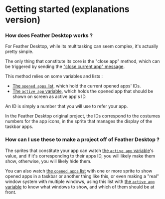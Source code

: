 # Getting started \(explanations version\)

### How does Feather Desktop works ?

For Feather Desktop, while its multitasking can seem complex, it's actually pretty simple.

The only thing that constitute its core is the "close app" method, which can be triggered by sending the ["close current app" message](../references/the-close-current-app-message.md).

This method relies on some variables and lists :

* [The `opened apps` list](../references/variables-and-lists/opened-apps.md), which hold the current opened apps' IDs.
* [The `active app` variable](../references/variables-and-lists/active-app.md), which holds the opened app that should be shown on screen as active app's ID.

An ID is simply a number that you will use to refer your app.

In the Feather Desktop original project, the IDs correspond to the costumes numbers for the app icons, in the sprite that manages the display of the taskbar apps.

### How can I use these to make a project off of Feather Desktop ?

The sprites that constitute your app can watch [the `active app` variable](../references/variables-and-lists/active-app.md)'s value, and if it's corresponding to their apps ID, you will likely make them show, otherwise, you will likely hide them.

You can also watch [the `opened apps` list](../references/variables-and-lists/opened-apps.md) with one or more sprite to show opened apps in a taskbar or another thing like this, or even making a "real" window system with multiple windows, using this list with [the `active app` variable](../references/variables-and-lists/active-app.md) to know what windows to show, and which of them should be at front.

